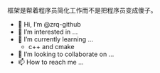 框架是帮着程序员简化工作而不是把程序员变成傻子。

- 👋 Hi, I’m @zrq-github
- 👀 I’m interested in ...
- 🌱 I’m currently learning ...  
  - c++ and cmake
- 💞️ I’m looking to collaborate on ...
- 📫 How to reach me ...

<!---
zrq-github/zrq-github is a ✨ special ✨ repository because its `README.md` (this file) appears on your GitHub profile.
You can click the Preview link to take a look at your changes.
--->
